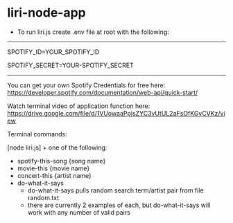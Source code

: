 # liri-node-app

* To run liri.js create .env file at root with the following:

---------------------------------------------------
SPOTIFY_ID=YOUR_SPOTIFY_ID

SPOTIFY_SECRET=YOUR-SPOTIFY_SECRET

----------------------------------------------------

You can get your own Spotify Credentials for free here: https://developer.spotify.com/documentation/web-api/quick-start/


Watch terminal video of application function here: https://drive.google.com/file/d/1VUowaaPpjsZYC3vUtUL2aFsOfKGyCVKz/view

Terminal commands: 

[node liri.js] + one of the following:

* spotify-this-song {song name}
* movie-this {movie name}
* concert-this {artist name}
* do-what-it-says
    - do-what-it-says pulls random search term/artist pair from file random.txt
    - there are currently 2 examples of each, but do-what-it-says will work with any number of valid pairs
